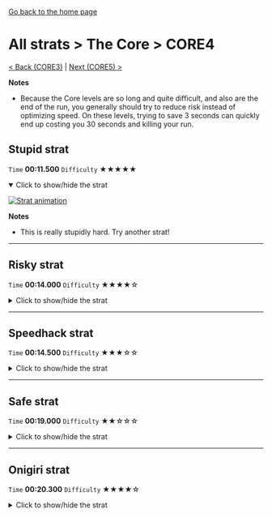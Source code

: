 [Go back to the home page](https://github.com/Doublevil/scbspeedrun)

# All strats > The Core > CORE4

[< Back (CORE3)](https://github.com/Doublevil/scbspeedrun/blob/main/levels/all_lvl/CORE/CORE3.md) | [Next (CORE5) >](https://github.com/Doublevil/scbspeedrun/blob/main/levels/all_lvl/CORE/CORE5.md)

**Notes**
- Because the Core levels are so long and quite difficult, and also are the end of the run, you generally should try to reduce risk instead of optimizing speed. On these levels, trying to save 3 seconds can quickly end up costing you 30 seconds and killing your run.

## Stupid strat

`Time` **00:11.500** `Difficulty` ★★★★★
<details open>
  <summary>Click to show/hide the strat</summary>

  [![Strat animation](https://github.com/Doublevil/scbspeedrun/blob/main/media/levels/CORE/CORE4_StupidStrat.webp)](https://github.com/Doublevil/scbspeedrun/blob/main/media/levels/CORE/CORE4_StupidStrat.mp4?raw=true)

  **Notes**
  - This is really stupidly hard. Try another strat!
</details>

---
## Risky strat

`Time` **00:14.000** `Difficulty` ★★★★☆
<details>
  <summary>Click to show/hide the strat</summary>

  [![Strat animation](https://github.com/Doublevil/scbspeedrun/blob/main/media/levels/CORE/CORE4_RiskyStrat.webp)](https://github.com/Doublevil/scbspeedrun/blob/main/media/levels/CORE/CORE4_RiskyStrat.mp4?raw=true)

  **Notes**
  - The first section is pretty hard. It is definitely possible to get consistent at it with training.
  - The voltage at the end is safe. You can incorporate it into a safer strat.
</details>

---
## Speedhack strat

`Time` **00:14.500** `Difficulty` ★★★☆☆
<details>
  <summary>Click to show/hide the strat</summary>

  [![Strat animation](https://github.com/Doublevil/scbspeedrun/blob/main/media/levels/CORE/CORE4_S_NormalStrat.webp)](https://github.com/Doublevil/scbspeedrun/blob/main/media/levels/CORE/CORE4_S_NormalStrat.mp4?raw=true)
</details>

---
## Safe strat

`Time` **00:19.000** `Difficulty` ★★☆☆☆
<details>
  <summary>Click to show/hide the strat</summary>

  [![Strat animation](https://github.com/Doublevil/scbspeedrun/blob/main/media/levels/CORE/CORE4_SafeStrat.webp)](https://github.com/Doublevil/scbspeedrun/blob/main/media/levels/CORE/CORE4_SafeStrat.mp4?raw=true)
</details>

---
## Onigiri strat

`Time` **00:20.300** `Difficulty` ★★★★☆
<details>
  <summary>Click to show/hide the strat</summary>

  [![Strat animation](https://github.com/Doublevil/scbspeedrun/blob/main/media/levels/CORE/CORE4_OnigiriStrat.webp)](https://github.com/Doublevil/scbspeedrun/blob/main/media/levels/CORE/CORE4_OnigiriStrat.mp4?raw=true)
</details>
